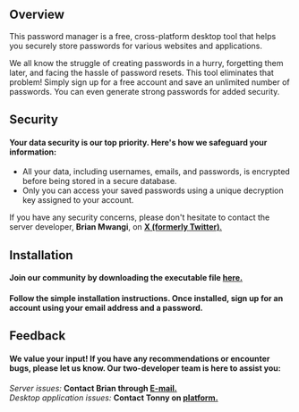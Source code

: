 ## Overview

This password manager is a free, cross-platform desktop tool that helps you securely store passwords for various websites and applications.

We all know the struggle of creating passwords in a hurry, forgetting them later, and facing the hassle of password resets. This tool eliminates that problem! Simply sign up for a free account and save an unlimited number of passwords. You can even generate strong passwords for added security.

## Security
#### Your data security is our top priority. Here's how we safeguard your information:

 - All your data, including usernames, emails, and passwords, is encrypted before being stored in a secure database.
 - Only you can access your saved passwords using a unique decryption key assigned to your account.<br>

 If you have any security concerns, please don't hesitate to contact the server developer, **Brian Mwangi**, on [**X (formerly Twitter)**.](https://x.com/brianmwangi_)

## Installation
#### Join our community by downloading the executable file [here.](link-to-the-file)

#### Follow the simple installation instructions. Once installed, sign up for an account using your email address and a password.

## Feedback
#### We value your input! If you have any recommendations or encounter bugs, please let us know. Our two-developer team is here to assist you:

*Server issues:* **Contact Brian through [E-mail.](mailto:brianmwangikamau4@gmail.com)**<br>
*Desktop application issues:* **Contact Tonny on [platform.](link-to-Tonny)**